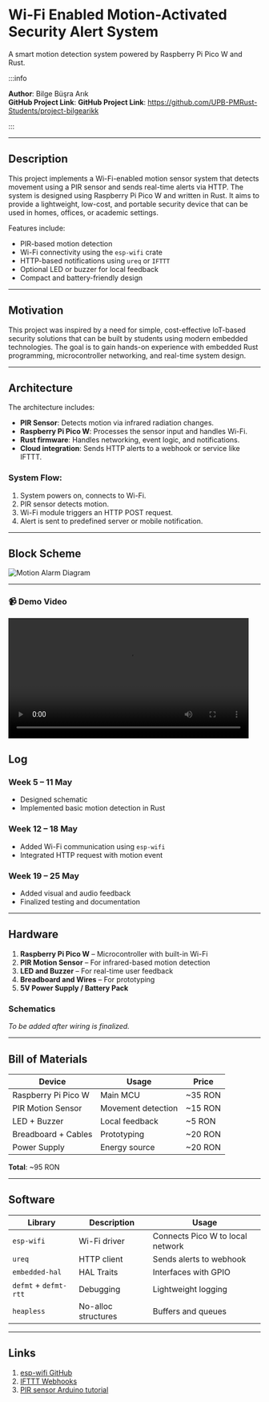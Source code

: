 # Wi-Fi Enabled Motion-Activated Security Alert System

A smart motion detection system powered by Raspberry Pi Pico W and Rust.

:::info

**Author**: Bilge Büşra Arık  
**GitHub Project Link**: **GitHub Project Link**: https://github.com/UPB-PMRust-Students/project-bilgearikk

:::

---

## Description

This project implements a Wi-Fi-enabled motion sensor system that detects movement using a PIR sensor and sends real-time alerts via HTTP. The system is designed using Raspberry Pi Pico W and written in Rust. It aims to provide a lightweight, low-cost, and portable security device that can be used in homes, offices, or academic settings.

Features include:
- PIR-based motion detection
- Wi-Fi connectivity using the `esp-wifi` crate
- HTTP-based notifications using `ureq` or `IFTTT`
- Optional LED or buzzer for local feedback
- Compact and battery-friendly design

---

## Motivation

This project was inspired by a need for simple, cost-effective IoT-based security solutions that can be built by students using modern embedded technologies. The goal is to gain hands-on experience with embedded Rust programming, microcontroller networking, and real-time system design.

---

## Architecture

The architecture includes:
- **PIR Sensor**: Detects motion via infrared radiation changes.
- **Raspberry Pi Pico W**: Processes the sensor input and handles Wi-Fi.
- **Rust firmware**: Handles networking, event logic, and notifications.
- **Cloud integration**: Sends HTTP alerts to a webhook or service like IFTTT.

### System Flow:
1. System powers on, connects to Wi-Fi.
2. PIR sensor detects motion.
3. Wi-Fi module triggers an HTTP POST request.
4. Alert is sent to predefined server or mobile notification.

---

## Block Scheme

![Motion Alarm Diagram](/img/motion_alarm_diagram.webp)

---

### 📹 Demo Video

<video controls width="480">
  <source src="./demo.webm" type="video/webm">
  Your browser does not support the video tag.
</video>

## Log

### Week 5 – 11 May
- Designed schematic
- Implemented basic motion detection in Rust

### Week 12 – 18 May
- Added Wi-Fi communication using `esp-wifi`
- Integrated HTTP request with motion event

### Week 19 – 25 May
- Added visual and audio feedback
- Finalized testing and documentation

---

## Hardware

1. **Raspberry Pi Pico W** – Microcontroller with built-in Wi-Fi  
2. **PIR Motion Sensor** – For infrared-based motion detection  
3. **LED and Buzzer** – For real-time user feedback  
4. **Breadboard and Wires** – For prototyping  
5. **5V Power Supply / Battery Pack**

### Schematics

_To be added after wiring is finalized._

---

## Bill of Materials

| Device | Usage | Price |
|--------|--------|-------|
| Raspberry Pi Pico W | Main MCU | ~35 RON |
| PIR Motion Sensor | Movement detection | ~15 RON |
| LED + Buzzer | Local feedback | ~5 RON |
| Breadboard + Cables | Prototyping | ~20 RON |
| Power Supply | Energy source | ~20 RON |

**Total**: ~95 RON

---

## Software

| Library | Description | Usage |
|--------|-------------|--------|
| `esp-wifi` | Wi-Fi driver | Connects Pico W to local network |
| `ureq` | HTTP client | Sends alerts to webhook |
| `embedded-hal` | HAL Traits | Interfaces with GPIO |
| `defmt` + `defmt-rtt` | Debugging | Lightweight logging |
| `heapless` | No-alloc structures | Buffers and queues |

---

## Links

1. [esp-wifi GitHub](https://github.com/esp-rs/esp-wifi)
2. [IFTTT Webhooks](https://ifttt.com/maker_webhooks)
3. [PIR sensor Arduino tutorial](https://randomnerdtutorials.com/arduino-pir-motion-sensor/)

